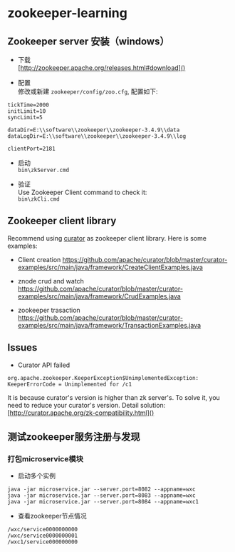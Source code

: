 # zookeeper-learning

## Zookeeper server 安装（windows）
* 下载  
[http://zookeeper.apache.org/releases.html#download]()

* 配置  
修改或新建 `zookeeper/config/zoo.cfg`, 配置如下:
```
tickTime=2000
initLimit=10
syncLimit=5

dataDir=E:\\software\\zookeeper\\zookeeper-3.4.9\\data
dataLogDir=E:\\software\\zookeeper\\zookeeper-3.4.9\\log

clientPort=2181
```

* 启动  
`bin\zkServer.cmd`

* 验证   
Use Zookeeper Client command to check it:  
`bin\zkCli.cmd`

## Zookeeper client library  
Recommend using [curator](http://curator.apache.org/) as zookeeper client library.
Here is some examples:
* Client creation 
https://github.com/apache/curator/blob/master/curator-examples/src/main/java/framework/CreateClientExamples.java

* znode crud and watch  
https://github.com/apache/curator/blob/master/curator-examples/src/main/java/framework/CrudExamples.java

* zookeeper trasaction  
https://github.com/apache/curator/blob/master/curator-examples/src/main/java/framework/TransactionExamples.java


## Issues
* Curator API failed
```
org.apache.zookeeper.KeeperException$UnimplementedException: KeeperErrorCode = Unimplemented for /c1
```  
It is because curator's version is higher than zk server's.
To solve it, you need to reduce your curator's version.
Detail solution:
[http://curator.apache.org/zk-compatibility.html]()


## 测试zookeeper服务注册与发现
### 打包microservice模块
* 启动多个实例
```
java -jar microservice.jar --server.port=8082 --appname=wxc  
java -jar microservice.jar --server.port=8083 --appname=wxc  
java -jar microservice.jar --server.port=8084 --appname=wxc1  
```

* 查看zookeeper节点情况
```
/wxc/service0000000000
/wxc/service0000000001
/wxc1/service000000000
```